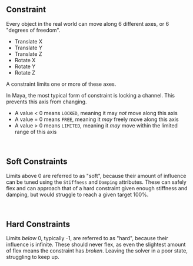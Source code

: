 ## Constraint

Every object in the real world can move along 6 different axes, or 6 "degrees of freedom".

- Translate X
- Translate Y
- Translate Z
- Rotate X
- Rotate Y
- Rotate Z

A constraint limits one or more of these axes.

In Maya, the most typical form of constraint is locking a channel. This prevents this axis from changing.

- A value < 0 means `LOCKED`, meaning it may *not* move along this axis
- A value = 0 means `FREE`, meaning it *may* freely move along this axis
- A value > 0 means `LIMITED`, meaning it *may* move within the limited range of this axis

<br>

## Soft Constraints

Limits above 0 are referred to as "soft", because their amount of influence can be tuned using the `Stiffness` and `Damping` attributes. These can safely flex and can approach that of a hard constraint given enough stiffness and damping, but would struggle to reach a given target 100%.

<br>

## Hard Constraints

Limits *below* 0, typically -1, are referred to as "hard", because their influence is infinite. These should never flex, as even the slightest amount of flex means the constraint has *broken*. Leaving the solver in a poor state, struggling to keep up.
